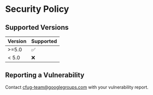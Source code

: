 # Security Policy

## Supported Versions


| Version | Supported          |
| ------- | ------------------ |
| >=5.0   | :white_check_mark: |
| < 5.0   | :x:                |

## Reporting a Vulnerability

Contact cfug-team@googlegroups.com with your vulnerability report.
